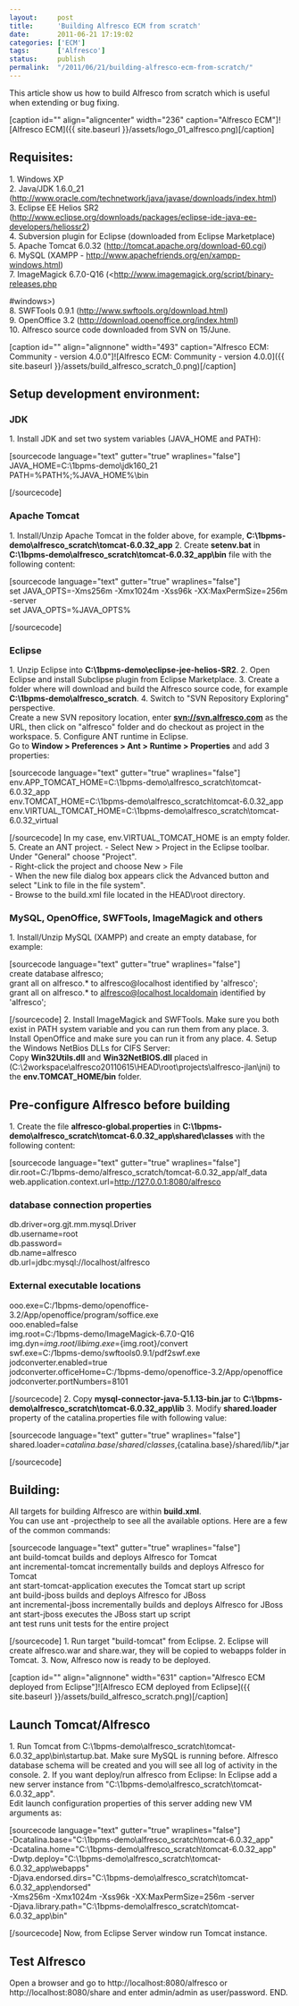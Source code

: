```yaml
---
layout:     post
title:      'Building Alfresco ECM from scratch'
date:       2011-06-21 17:19:02
categories: ['ECM']
tags:       ['Alfresco']
status:     publish 
permalink:  "/2011/06/21/building-alfresco-ecm-from-scratch/"
---
```

This article show us how to build Alfresco from scratch which is useful when extending or bug fixing.

[caption id="" align="aligncenter" width="236" caption="Alfresco ECM"]![Alfresco ECM]({{ site.baseurl }}/assets/logo_01_alfresco.png)[/caption]

## Requisites:
1\. Windows XP  
2\. Java/JDK 1.6.0_21 (<http://www.oracle.com/technetwork/java/javase/downloads/index.html>)  
3\. Eclipse EE Helios SR2 (<http://www.eclipse.org/downloads/packages/eclipse-ide-java-ee-developers/heliossr2>)  
4\. Subversion plugin for Eclipse (downloaded from Eclipse Marketplace)  
5\. Apache Tomcat 6.0.32 (<http://tomcat.apache.org/download-60.cgi>)  
6\. MySQL (XAMPP - <http://www.apachefriends.org/en/xampp-windows.html>)  
7\. ImageMagick ﻿6.7.0-Q16 (<http://www.imagemagick.org/script/binary-releases.php

#windows>)  
8\. SWFTools 0.9.1 (<http://www.swftools.org/download.html>)  
9\. OpenOffice 3.2 (<http://download.openoffice.org/index.html>)  
10\. Alfresco source code downloaded from SVN on 15/June.

[caption id="" align="alignnone" width="493" caption="Alfresco ECM: Community - version 4.0.0"]![Alfresco ECM: Community - version 4.0.0]({{ site.baseurl }}/assets/build_alfresco_scratch_0.png)[/caption]

## Setup development environment:


### JDK 
1\. Install JDK and set two system variables (JAVA_HOME and PATH):

[sourcecode language="text" gutter="true" wraplines="false"]  
JAVA_HOME=C:\1bpms-demo\jdk160_21  
PATH=%PATH%;%JAVA_HOME%\bin  

[/sourcecode]

### Apache Tomcat 
1\. Install/Unzip Apache Tomcat in the folder above, for example, **C:\1bpms-demo\alfresco_scratch\tomcat-6.0.32_app**
2\. Create **setenv.bat** in **C:\1bpms-demo\alfresco_scratch\tomcat-6.0.32_app\bin** file with the following content:

[sourcecode language="text" gutter="true" wraplines="false"]  
set JAVA_OPTS=-Xms256m -Xmx1024m -Xss96k -XX:MaxPermSize=256m -server  
set JAVA_OPTS=%JAVA_OPTS%  

[/sourcecode]

### Eclipse 
1\. Unzip Eclipse into **C:\1bpms-demo\eclipse-jee-helios-SR2**.
2\. Open Eclipse and install Subclipse plugin from Eclipse Marketplace.
3\. Create a folder where will download and build the Alfresco source code, for example﻿ **C:\1bpms-demo\alfresco_scratch**.
4\. Switch to "SVN Repository Exploring" perspective.  
Create a new SVN repository location, enter **<svn://svn.alfresco.com>** as the URL, then click on "alfresco" folder and do checkout as project in the workspace.
5\. Configure ANT runtime in Eclipse.  
Go to **Window > Preferences > Ant > Runtime > Properties** and add 3 properties:

[sourcecode language="text" gutter="true" wraplines="false"]  
env.APP_TOMCAT_HOME=C:\1bpms-demo\alfresco_scratch\tomcat-6.0.32_app  
env.TOMCAT_HOME=C:\1bpms-demo\alfresco_scratch\tomcat-6.0.32_app  
env.VIRTUAL_TOMCAT_HOME=C:\1bpms-demo\alfresco_scratch\tomcat-6.0.32_virtual  

[/sourcecode]
In my case, env.VIRTUAL_TOMCAT_HOME is an empty folder.
5\. Create an ANT project. 
\- Select New > Project in the Eclipse toolbar. Under "General" choose "Project".  
\- Right-click the project and choose New > File  
\- When the new file dialog box appears click the Advanced button and select "Link to file in the file system".  
\- Browse to the build.xml file located in the HEAD\root directory.

### MySQL, OpenOffice, SWFTools, ImageMagick and others 
1\. Install/Unzip MySQL (XAMPP) and create an empty database, for example:

[sourcecode language="text" gutter="true" wraplines="false"]  
create database alfresco;  
grant all on alfresco.* to alfresco@localhost identified by 'alfresco';  
grant all on alfresco.* to alfresco@localhost.localdomain identified by 'alfresco';  

[/sourcecode]
2\. Install ImageMagick and SWFTools. Make sure you both exist in PATH system variable and you can run them from any place.
3\. Install OpenOffice and make sure you can run it from any place.
4\. Setup the Windows NetBios DLLs for CIFS Server:  
Copy **Win32Utils.dll** and **Win32NetBIOS.dll** placed in (C:\2workspace\alfresco20110615\HEAD\root\projects\alfresco-jlan\jni) to the **env.TOMCAT_HOME/bin** folder.

## Pre-configure Alfresco before building
1\. Create the file **alfresco-global.properties** ﻿in **C:\1bpms-demo\alfresco_scratch\tomcat-6.0.32_app\shared\classes** with the following content:

[sourcecode language="text" gutter="true" wraplines="false"]  
dir.root=C:/1bpms-demo/alfresco_scratch/tomcat-6.0.32_app/alf_data  
web.application.context.url=http://127.0.0.1:8080/alfresco

### database connection properties ###  
db.driver=org.gjt.mm.mysql.Driver  
db.username=root  
db.password=  
db.name=alfresco  
db.url=jdbc:mysql://localhost/alfresco

### External executable locations ###  
ooo.exe=C:/1bpms-demo/openoffice-3.2/App/openoffice/program/soffice.exe  
ooo.enabled=false  
img.root=C:/1bpms-demo/ImageMagick-6.7.0-Q16  
img.dyn=${img.root}/lib  
img.exe=${img.root}/convert  
swf.exe=C:/1bpms-demo/swftools0.9.1/pdf2swf.exe  
jodconverter.enabled=true  
jodconverter.officeHome=C:/1bpms-demo/openoffice-3.2/App/openoffice  
jodconverter.portNumbers=8101  

[/sourcecode]
2\. Copy **mysql-connector-java-5.1.13-bin.jar** to **C:\1bpms-demo\alfresco_scratch\tomcat-6.0.32_app\lib**
3\. Modify **shared.loader** property of the catalina.properties file with following value:

[sourcecode language="text" gutter="true" wraplines="false"]  
shared.loader=${catalina.base}/shared/classes,${catalina.base}/shared/lib/*.jar  

[/sourcecode]

## Building:
All targets for building Alfresco are within **build.xml**.  
You can use ant -projecthelp to see all the available options. Here are a few of the common commands:

[sourcecode language="text" gutter="true" wraplines="false"]  
ant build-tomcat builds and deploys Alfresco for Tomcat  
ant incremental-tomcat incrementally builds and deploys Alfresco for Tomcat  
ant start-tomcat-application executes the Tomcat start up script  
ant build-jboss builds and deploys Alfresco for JBoss  
ant incremental-jboss incrementally builds and deploys Alfresco for JBoss  
ant start-jboss executes the JBoss start up script  
ant test runs unit tests for the entire project  

[/sourcecode]
1\. Run target "build-tomcat" from Eclipse.
2\. Eclipse will create alfresco.war and share.war, they will be copied to webapps folder in Tomcat. 
3\. Now, Alfresco now is ready to be deployed.

[caption id="" align="alignnone" width="631" caption="Alfresco ECM deployed from Eclipse"]![Alfresco ECM deployed from Eclipse]({{ site.baseurl }}/assets/build_alfresco_scratch.png)[/caption]

## Launch Tomcat/Alfresco 
1\. Run Tomcat from C:\1bpms-demo\alfresco_scratch\tomcat-6.0.32_app\bin\startup.bat. Make sure MySQL is running before.
Alfresco database schema will be created and you will see all log of activity in the console.
2\. If you want deploy/run alfresco from Eclipse: 
In Eclipse add a new server instance from "C:\1bpms-demo\alfresco_scratch\tomcat-6.0.32_app".  
Edit launch configuration properties of this server adding new VM arguments as:

[sourcecode language="text" gutter="true" wraplines="false"]  
-Dcatalina.base="C:\1bpms-demo\alfresco_scratch\tomcat-6.0.32_app"  
-Dcatalina.home="C:\1bpms-demo\alfresco_scratch\tomcat-6.0.32_app"  
-Dwtp.deploy="C:\1bpms-demo\alfresco_scratch\tomcat-6.0.32_app\webapps"  
-Djava.endorsed.dirs="C:\1bpms-demo\alfresco_scratch\tomcat-6.0.32_app\endorsed"  
-Xms256m -Xmx1024m -Xss96k -XX:MaxPermSize=256m -server  
-Djava.library.path="C:\1bpms-demo\alfresco_scratch\tomcat-6.0.32_app\bin"  

[/sourcecode]
Now, from Eclipse Server window run Tomcat instance.

## Test Alfresco
Open a browser and go to http://localhost:8080/alfresco or http://localhost:8080/share and enter admin/admin as user/password.
END.
